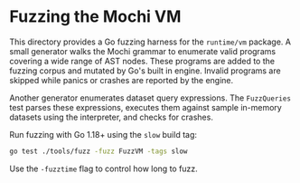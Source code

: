 # Fuzzing the Mochi VM

This directory provides a Go fuzzing harness for the `runtime/vm`
package. A small generator walks the Mochi grammar to enumerate valid
programs covering a wide range of AST nodes. These programs are added
to the fuzzing corpus
and mutated by Go's built in engine. Invalid programs are skipped while
panics or crashes are reported by the engine.

Another generator enumerates dataset query expressions. The `FuzzQueries`
test parses these expressions, executes them against sample in-memory
datasets using the interpreter, and checks for crashes.

Run fuzzing with Go 1.18+ using the `slow` build tag:

```bash
go test ./tools/fuzz -fuzz FuzzVM -tags slow
```

Use the `-fuzztime` flag to control how long to fuzz.

